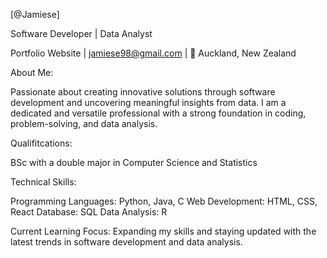 [@Jamiese]

 Software Developer |  Data Analyst
 
 Portfolio Website | jamiese98@gmail.com | 📍 Auckland, New Zealand


About Me:

Passionate about creating innovative solutions through software development and uncovering meaningful insights from data. I am a dedicated and versatile professional with a strong foundation in coding, problem-solving, and data analysis.


Qualifitcations:

BSc with a double major in Computer Science and Statistics


Technical Skills:

Programming Languages: Python, Java, C
Web Development: HTML, CSS, React
Database: SQL
Data Analysis: R


Current Learning Focus:
Expanding my skills and staying updated with the latest trends in software development and data analysis. 
